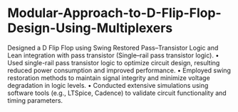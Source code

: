 # Modular-Approach-to-D-Flip-Flop-Design-Using-Multiplexers
Designed a D Flip Flop using Swing Restored Pass–Transistor Logic and Lean integration with pass transistor (Single–rail pass
transistor logic).
• Used single-rail pass transistor logic to optimize circuit design, resulting reduced power consumption and improved performance.
• Employed swing restoration methods to maintain signal integrity and minimize voltage degradation in logic levels.
• Conducted extensive simulations using software tools (e.g., LTSpice, Cadence) to validate circuit functionality and timing
parameters.
